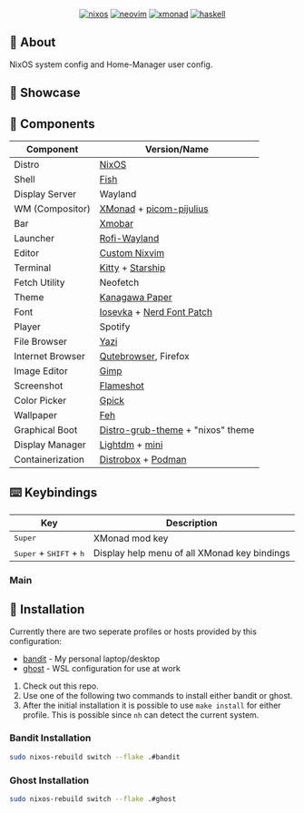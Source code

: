 
<div align="center">
   
[![nixos](https://img.shields.io/badge/NixOS-5277C3?style=for-the-badge&logo=nixos&logoColor=white)](https://nixos.org/)
[![neovim](https://img.shields.io/badge/NeoVim-%2357A143.svg?&style=for-the-badge&logo=neovim&logoColor=white)](https://neovim.io)
[![xmonad](https://img.shields.io/badge/xmonad-%23fc4c5c.svg?style=for-the-badge&logo=xmonad&logoColor=white)](https://xmonad.org/)
[![haskell](https://img.shields.io/badge/Haskell-5D4F85?style=for-the-badge&logo=haskell&logoColor=white)](https://www.haskell.org/)

</div>

## 📖 About

NixOS system config and Home-Manager user config.

## 🌟 Showcase

## 🔧 Components

| Component        | Version/Name                                                                                             |
|------------------|----------------------------------------------------------------------------------------------------------|
| Distro           | [NixOS](https://nixos.org/)                                                                              |
| Shell            | [Fish](https://fishshell.com/)                                                                           |
| Display Server   | Wayland                                                                                                  |
| WM (Compositor)  | [XMonad](https://xmonad.org/) + [picom-pijulius](https://github.com/pijulius/picom)                      |
| Bar              | [Xmobar](https://codeberg.org/xmobar/xmobar)                                                             |
| Launcher         | [Rofi-Wayland](https://github.com/lbonn/rofi)                                                            |
| Editor           | [Custom Nixvim](https://github.com/dsunshi/nixvim)                                                       |
| Terminal         | [Kitty](https://sw.kovidgoyal.net/kitty/) + [Starship](https://starship.rs/)                             |
| Fetch Utility    | Neofetch                                                                                                 |
| Theme            | [Kanagawa Paper](https://github.com/sho-87/kanagawa-paper.nvim)                                          |
| Font             | [Iosevka](https://github.com/be5invis/Iosevka) + [Nerd Font Patch](https://www.nerdfonts.com/)           |
| Player           | Spotify                                                                                                  |
| File Browser     | [Yazi](https://yazi-rs.github.io/)                                                                       |
| Internet Browser | [Qutebrowser](https://www.qutebrowser.org/), Firefox                                                     |
| Image Editor     | [Gimp](https://www.gimp.org/)                                                                            |
| Screenshot       | [Flameshot](https://flameshot.org/)                                                                      |
| Color Picker     | [Gpick](https://www.gpick.org/)                                                                          |
| Wallpaper        | [Feh](https://feh.finalrewind.org/)                                                                      |
| Graphical Boot   | [Distro-grub-theme](https://github.com/AdisonCavani/distro-grub-themes) + "nixos" theme                  |
| Display Manager  | [Lightdm](https://github.com/canonical/lightdm) + [mini](https://github.com/prikhi/lightdm-mini-greeter) |
| Containerization | [Distrobox](https://github.com/89luca89/distrobox) + [Podman](https://podman.io/)                        |

## ⌨️ Keybindings

| Key | Description |
| --- | ----------- |
| <kbd>Super</kbd> | XMonad mod key |
| <kbd>Super</kbd> + <kbd>SHIFT</kbd> + <kbd>h</kbd> | Display help menu of all XMonad key bindings |

### Main

## 🚀 Installation

Currently there are two seperate profiles or hosts provided by this configuration:
 - [bandit](./hosts/bandit) - My personal laptop/desktop
 - [ghost](./hosts/ghost) - WSL configuration for use at work

1. Check out this repo.
2. Use one of the following two commands to install either bandit or ghost.
3. After the initial installation it is possible to use `make install` for either profile. This is possible since `nh` can detect the current system.

### Bandit Installation

```bash
sudo nixos-rebuild switch --flake .#bandit
```

### Ghost Installation

```bash
sudo nixos-rebuild switch --flake .#ghost
```
